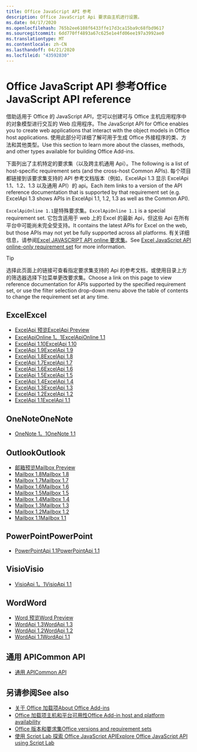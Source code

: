 ```yaml
---
title: Office JavaScript API 参考
description: Office JavaScript Api 要求由主机进行设置。
ms.date: 04/17/2020
ms.openlocfilehash: 765b2ee6108f6433ffe17d3ca15ba9c68fbd9617
ms.sourcegitcommit: 6dd770ff4893a67c625e1e4fd06ee197a3992ae0
ms.translationtype: MT
ms.contentlocale: zh-CN
ms.lasthandoff: 04/21/2020
ms.locfileid: "43592830"
---
```

# <a name="office-javascript-api-reference"></a><span data-ttu-id="efc6d-103">Office JavaScript API 参考</span><span class="sxs-lookup"><span data-stu-id="efc6d-103">Office JavaScript API reference</span></span>

<span data-ttu-id="efc6d-104">借助适用于 Office 的 JavaScript API，您可以创建可与 Office 主机应用程序中的对象模型进行交互的 Web 应用程序。</span><span class="sxs-lookup"><span data-stu-id="efc6d-104">The JavaScript API for Office enables you to create web applications that interact with the object models in Office host applications.</span></span> <span data-ttu-id="efc6d-105">使用此部分可详细了解可用于生成 Office 外接程序的类、方法和其他类型。</span><span class="sxs-lookup"><span data-stu-id="efc6d-105">Use this section to learn more about the classes, methods, and other types available for building Office Add-ins.</span></span>

<span data-ttu-id="efc6d-106">下面列出了主机特定的要求集（以及跨主机通用 Api）。</span><span class="sxs-lookup"><span data-stu-id="efc6d-106">The following is a list of host-specific requirement sets (and the cross-host Common APIs).</span></span> <span data-ttu-id="efc6d-107">每个项目都链接到该要求集支持的 API 参考文档版本（例如，ExcelApi 1.3 显示 ExcelApi 1.1、1.2、1.3 以及通用 API）的 api。</span><span class="sxs-lookup"><span data-stu-id="efc6d-107">Each item links to a version of the API reference documentation that is supported by that requirement set (e.g. ExcelApi 1.3 shows APIs in ExcelApi 1.1, 1.2, 1.3 as well as the Common API).</span></span>

<span data-ttu-id="efc6d-108">`ExcelApiOnline 1.1`是特殊要求集。</span><span class="sxs-lookup"><span data-stu-id="efc6d-108">`ExcelApiOnline 1.1` is a special requirement set.</span></span> <span data-ttu-id="efc6d-109">它包含适用于 web 上的 Excel 的最新 Api，但这些 Api 在所有平台中可能尚未完全受支持。</span><span class="sxs-lookup"><span data-stu-id="efc6d-109">It contains the latest APIs for Excel on the web, but those APIs may not yet be fully supported across all platforms.</span></span> <span data-ttu-id="efc6d-110">有关详细信息，请参阅[Excel JAVASCRIPT API online 要求集](/office/dev/add-ins/reference/requirement-sets/excel-api-online-requirement-set)。</span><span class="sxs-lookup"><span data-stu-id="efc6d-110">See [Excel JavaScript API online-only requirement set](/office/dev/add-ins/reference/requirement-sets/excel-api-online-requirement-set) for more information.</span></span>

> [!TIP]
> <span data-ttu-id="efc6d-111">选择此页面上的链接可查看指定要求集支持的 Api 的参考文档，或使用目录上方的筛选器选择下拉菜单更改要求集。</span><span class="sxs-lookup"><span data-stu-id="efc6d-111">Choose a link on this page to view reference documentation for APIs supported by the specified requirement set, or use the filter selection drop-down menu above the table of contents to change the requirement set at any time.</span></span>

## <a name="excel"></a><span data-ttu-id="efc6d-112">Excel</span><span class="sxs-lookup"><span data-stu-id="efc6d-112">Excel</span></span>

- [<span data-ttu-id="efc6d-113">ExcelApi 预览</span><span class="sxs-lookup"><span data-stu-id="efc6d-113">ExcelApi Preview</span></span>](/javascript/api/excel?view=excel-js-preview)
- [<span data-ttu-id="efc6d-114">ExcelApiOnline 1。1</span><span class="sxs-lookup"><span data-stu-id="efc6d-114">ExcelApiOnline 1.1</span></span>](/javascript/api/excel?view=excel-js-online)
- [<span data-ttu-id="efc6d-115">ExcelApi 1.10</span><span class="sxs-lookup"><span data-stu-id="efc6d-115">ExcelApi 1.10</span></span>](/javascript/api/excel?view=excel-js-1.10)
- [<span data-ttu-id="efc6d-116">ExcelApi 1.9</span><span class="sxs-lookup"><span data-stu-id="efc6d-116">ExcelApi 1.9</span></span>](/javascript/api/excel?view=excel-js-1.9)
- [<span data-ttu-id="efc6d-117">ExcelApi 1.8</span><span class="sxs-lookup"><span data-stu-id="efc6d-117">ExcelApi 1.8</span></span>](/javascript/api/excel?view=excel-js-1.8)
- [<span data-ttu-id="efc6d-118">ExcelApi 1.7</span><span class="sxs-lookup"><span data-stu-id="efc6d-118">ExcelApi 1.7</span></span>](/javascript/api/excel?view=excel-js-1.7)
- [<span data-ttu-id="efc6d-119">ExcelApi 1.6</span><span class="sxs-lookup"><span data-stu-id="efc6d-119">ExcelApi 1.6</span></span>](/javascript/api/excel?view=excel-js-1.6)
- [<span data-ttu-id="efc6d-120">ExcelApi 1.5</span><span class="sxs-lookup"><span data-stu-id="efc6d-120">ExcelApi 1.5</span></span>](/javascript/api/excel?view=excel-js-1.5)
- [<span data-ttu-id="efc6d-121">ExcelApi 1.4</span><span class="sxs-lookup"><span data-stu-id="efc6d-121">ExcelApi 1.4</span></span>](/javascript/api/excel?view=excel-js-1.4)
- [<span data-ttu-id="efc6d-122">ExcelApi 1.3</span><span class="sxs-lookup"><span data-stu-id="efc6d-122">ExcelApi 1.3</span></span>](/javascript/api/excel?view=excel-js-1.3)
- [<span data-ttu-id="efc6d-123">ExcelApi 1.2</span><span class="sxs-lookup"><span data-stu-id="efc6d-123">ExcelApi 1.2</span></span>](/javascript/api/excel?view=excel-js-1.2)
- [<span data-ttu-id="efc6d-124">ExcelApi 1.1</span><span class="sxs-lookup"><span data-stu-id="efc6d-124">ExcelApi 1.1</span></span>](/javascript/api/excel?view=excel-js-1.1)

## <a name="onenote"></a><span data-ttu-id="efc6d-125">OneNote</span><span class="sxs-lookup"><span data-stu-id="efc6d-125">OneNote</span></span>

- [<span data-ttu-id="efc6d-126">OneNote 1。1</span><span class="sxs-lookup"><span data-stu-id="efc6d-126">OneNote 1.1</span></span>](/javascript/api/onenote?view=onenote-js-1.1)

## <a name="outlook"></a><span data-ttu-id="efc6d-127">Outlook</span><span class="sxs-lookup"><span data-stu-id="efc6d-127">Outlook</span></span>

- [<span data-ttu-id="efc6d-128">邮箱预览</span><span class="sxs-lookup"><span data-stu-id="efc6d-128">Mailbox Preview</span></span>](/javascript/api/outlook?view=outlook-js-preview)
- [<span data-ttu-id="efc6d-129">Mailbox 1.8</span><span class="sxs-lookup"><span data-stu-id="efc6d-129">Mailbox 1.8</span></span>](/javascript/api/outlook?view=outlook-js-1.8)
- [<span data-ttu-id="efc6d-130">Mailbox 1.7</span><span class="sxs-lookup"><span data-stu-id="efc6d-130">Mailbox 1.7</span></span>](/javascript/api/outlook?view=outlook-js-1.7)
- [<span data-ttu-id="efc6d-131">Mailbox 1.6</span><span class="sxs-lookup"><span data-stu-id="efc6d-131">Mailbox 1.6</span></span>](/javascript/api/outlook?view=outlook-js-1.6)
- [<span data-ttu-id="efc6d-132">Mailbox 1.5</span><span class="sxs-lookup"><span data-stu-id="efc6d-132">Mailbox 1.5</span></span>](/javascript/api/outlook?view=outlook-js-1.5)
- [<span data-ttu-id="efc6d-133">Mailbox 1.4</span><span class="sxs-lookup"><span data-stu-id="efc6d-133">Mailbox 1.4</span></span>](/javascript/api/outlook?view=outlook-js-1.4)
- [<span data-ttu-id="efc6d-134">Mailbox 1.3</span><span class="sxs-lookup"><span data-stu-id="efc6d-134">Mailbox 1.3</span></span>](/javascript/api/outlook?view=outlook-js-1.3)
- [<span data-ttu-id="efc6d-135">Mailbox 1.2</span><span class="sxs-lookup"><span data-stu-id="efc6d-135">Mailbox 1.2</span></span>](/javascript/api/outlook?view=outlook-js-1.2)
- [<span data-ttu-id="efc6d-136">Mailbox 1.1</span><span class="sxs-lookup"><span data-stu-id="efc6d-136">Mailbox 1.1</span></span>](/javascript/api/outlook?view=outlook-js-1.1)

## <a name="powerpoint"></a><span data-ttu-id="efc6d-137">PowerPoint</span><span class="sxs-lookup"><span data-stu-id="efc6d-137">PowerPoint</span></span>

- [<span data-ttu-id="efc6d-138">PowerPointApi 1.1</span><span class="sxs-lookup"><span data-stu-id="efc6d-138">PowerPointApi 1.1</span></span>](/javascript/api/powerpoint?view=powerpoint-js-1.1)

## <a name="visio"></a><span data-ttu-id="efc6d-139">Visio</span><span class="sxs-lookup"><span data-stu-id="efc6d-139">Visio</span></span>

- [<span data-ttu-id="efc6d-140">VisioApi 1。1</span><span class="sxs-lookup"><span data-stu-id="efc6d-140">VisioApi 1.1</span></span>](/javascript/api/visio?view=visio-js-1.1)

## <a name="word"></a><span data-ttu-id="efc6d-141">Word</span><span class="sxs-lookup"><span data-stu-id="efc6d-141">Word</span></span>

- [<span data-ttu-id="efc6d-142">Word 预览</span><span class="sxs-lookup"><span data-stu-id="efc6d-142">Word Preview</span></span>](/javascript/api/word?view=word-js-preview)
- [<span data-ttu-id="efc6d-143">WordApi 1.3</span><span class="sxs-lookup"><span data-stu-id="efc6d-143">WordApi 1.3</span></span>](/javascript/api/word?view=word-js-1.3)
- [<span data-ttu-id="efc6d-144">WordApi 1.2</span><span class="sxs-lookup"><span data-stu-id="efc6d-144">WordApi 1.2</span></span>](/javascript/api/word?view=word-js-1.2)
- [<span data-ttu-id="efc6d-145">WordApi 1.1</span><span class="sxs-lookup"><span data-stu-id="efc6d-145">WordApi 1.1</span></span>](/javascript/api/word?view=word-js-1.1)

## <a name="common-api"></a><span data-ttu-id="efc6d-146">通用 API</span><span class="sxs-lookup"><span data-stu-id="efc6d-146">Common API</span></span>

- [<span data-ttu-id="efc6d-147">通用 API</span><span class="sxs-lookup"><span data-stu-id="efc6d-147">Common API</span></span>](/javascript/api/office?view=common-js)

## <a name="see-also"></a><span data-ttu-id="efc6d-148">另请参阅</span><span class="sxs-lookup"><span data-stu-id="efc6d-148">See also</span></span>

- [<span data-ttu-id="efc6d-149">关于 Office 加载项</span><span class="sxs-lookup"><span data-stu-id="efc6d-149">About Office Add-ins</span></span>](/office/dev/add-ins/overview)
- [<span data-ttu-id="efc6d-150">Office 加载项主机和平台可用性</span><span class="sxs-lookup"><span data-stu-id="efc6d-150">Office Add-in host and platform availability</span></span>](/office/dev/add-ins/overview/office-add-in-availability)
- [<span data-ttu-id="efc6d-151">Office 版本和要求集</span><span class="sxs-lookup"><span data-stu-id="efc6d-151">Office versions and requirement sets</span></span>](/office/dev/add-ins/develop/office-versions-and-requirement-sets)
- [<span data-ttu-id="efc6d-152">使用 Script Lab 探索 Office JavaScript API</span><span class="sxs-lookup"><span data-stu-id="efc6d-152">Explore Office JavaScript API using Script Lab</span></span>](/office/dev/add-ins/overview/explore-with-script-lab)
